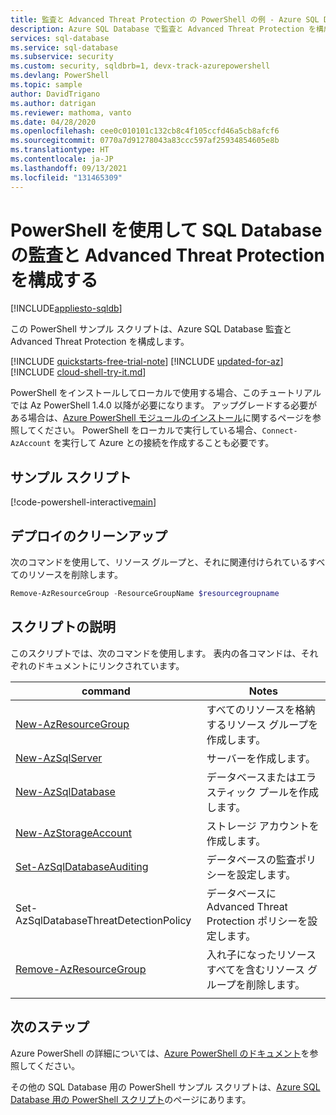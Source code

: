 ```yaml
---
title: 監査と Advanced Threat Protection の PowerShell の例 - Azure SQL Database
description: Azure SQL Database で監査と Advanced Threat Protection を構成するための Azure PowerShell サンプル スクリプト
services: sql-database
ms.service: sql-database
ms.subservice: security
ms.custom: security, sqldbrb=1, devx-track-azurepowershell
ms.devlang: PowerShell
ms.topic: sample
author: DavidTrigano
ms.author: datrigan
ms.reviewer: mathoma, vanto
ms.date: 04/28/2020
ms.openlocfilehash: cee0c010101c132cb8c4f105ccfd46a5cb8afcf6
ms.sourcegitcommit: 0770a7d91278043a83ccc597af25934854605e8b
ms.translationtype: HT
ms.contentlocale: ja-JP
ms.lasthandoff: 09/13/2021
ms.locfileid: "131465309"
---
```

# <a name="use-powershell-to-configure-sql-database-auditing-and-advanced-threat-protection"></a>PowerShell を使用して SQL Database の監査と Advanced Threat Protection を構成する
[!INCLUDE[appliesto-sqldb](../../includes/appliesto-sqldb.md)]

この PowerShell サンプル スクリプトは、Azure SQL Database 監査と Advanced Threat Protection を構成します。

[!INCLUDE [quickstarts-free-trial-note](../../../../includes/quickstarts-free-trial-note.md)]
[!INCLUDE [updated-for-az](../../../../includes/updated-for-az.md)]
[!INCLUDE [cloud-shell-try-it.md](../../../../includes/cloud-shell-try-it.md)]

PowerShell をインストールしてローカルで使用する場合、このチュートリアルでは Az PowerShell 1.4.0 以降が必要になります。 アップグレードする必要がある場合は、[Azure PowerShell モジュールのインストール](/powershell/azure/install-az-ps)に関するページを参照してください。 PowerShell をローカルで実行している場合、`Connect-AzAccount` を実行して Azure との接続を作成することも必要です。

## <a name="sample-script"></a>サンプル スクリプト

[!code-powershell-interactive[main](../../../../powershell_scripts/sql-database/database-auditing-and-threat-detection/database-auditing-and-threat-detection.ps1?highlight=15-16 "Configure auditing and threat detection")]

## <a name="clean-up-deployment"></a>デプロイのクリーンアップ

次のコマンドを使用して、リソース グループと、それに関連付けられているすべてのリソースを削除します。

```powershell
Remove-AzResourceGroup -ResourceGroupName $resourcegroupname
```

## <a name="script-explanation"></a>スクリプトの説明

このスクリプトでは、次のコマンドを使用します。 表内の各コマンドは、それぞれのドキュメントにリンクされています。

| command | Notes |
|---|---|
| [New-AzResourceGroup](/powershell/module/az.resources/new-azresourcegroup) | すべてのリソースを格納するリソース グループを作成します。 |
| [New-AzSqlServer](/powershell/module/az.sql/new-azsqlserver) | サーバーを作成します。 |
| [New-AzSqlDatabase](/powershell/module/az.sql/new-azsqldatabase) | データベースまたはエラスティック プールを作成します。 |
| [New-AzStorageAccount](/powershell/module/az.storage/new-azstorageaccount) | ストレージ アカウントを作成します。 |
| [Set-AzSqlDatabaseAuditing](/powershell/module/az.sql/set-azsqldatabaseaudit) | データベースの監査ポリシーを設定します。 |
| Set-AzSqlDatabaseThreatDetectionPolicy | データベースに Advanced Threat Protection ポリシーを設定します。 |
| [Remove-AzResourceGroup](/powershell/module/az.resources/remove-azresourcegroup) | 入れ子になったリソースすべてを含むリソース グループを削除します。 |
|||

## <a name="next-steps"></a>次のステップ

Azure PowerShell の詳細については、[Azure PowerShell のドキュメント](/powershell/azure/)を参照してください。

その他の SQL Database 用の PowerShell サンプル スクリプトは、[Azure SQL Database 用の PowerShell スクリプト](../powershell-script-content-guide.md)のページにあります。

